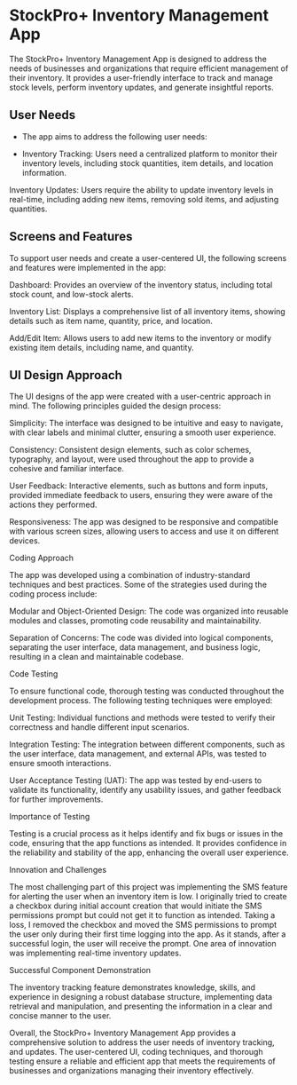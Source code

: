 # StockPro+ Inventory Management App
The StockPro+ Inventory Management App is designed to address the needs of businesses and organizations that require efficient management of their inventory. It provides a user-friendly interface to track and manage stock levels, perform inventory updates, and generate insightful reports.

## User Needs
- The app aims to address the following user needs:

- Inventory Tracking: Users need a centralized platform to monitor their inventory levels, including stock quantities, item details, and location information.

Inventory Updates: Users require the ability to update inventory levels in real-time, including adding new items, removing sold items, and adjusting quantities. 

## Screens and Features
To support user needs and create a user-centered UI, the following screens and features were implemented in the app:

Dashboard: Provides an overview of the inventory status, including total stock count, and low-stock alerts.

Inventory List: Displays a comprehensive list of all inventory items, showing details such as item name, quantity, price, and location.

Add/Edit Item: Allows users to add new items to the inventory or modify existing item details, including name, and quantity.

## UI Design Approach
The UI designs of the app were created with a user-centric approach in mind. The following principles guided the design process:

Simplicity: The interface was designed to be intuitive and easy to navigate, with clear labels and minimal clutter, ensuring a smooth user experience.

Consistency: Consistent design elements, such as color schemes, typography, and layout, were used throughout the app to provide a cohesive and familiar interface.

User Feedback: Interactive elements, such as buttons and form inputs, provided immediate feedback to users, ensuring they were aware of the actions they performed.

Responsiveness: The app was designed to be responsive and compatible with various screen sizes, allowing users to access and use it on different devices.

Coding Approach

The app was developed using a combination of industry-standard techniques and best practices. Some of the strategies used during the coding process include:

Modular and Object-Oriented Design: The code was organized into reusable modules and classes, promoting code reusability and maintainability.

Separation of Concerns: The code was divided into logical components, separating the user interface, data management, and business logic, resulting in a clean and maintainable codebase.

Code Testing

To ensure functional code, thorough testing was conducted throughout the development process. The following testing techniques were employed:

Unit Testing: Individual functions and methods were tested to verify their correctness and handle different input scenarios.

Integration Testing: The integration between different components, such as the user interface, data management, and external APIs, was tested to ensure smooth interactions.

User Acceptance Testing (UAT): The app was tested by end-users to validate its functionality, identify any usability issues, and gather feedback for further improvements.

Importance of Testing

Testing is a crucial process as it helps identify and fix bugs or issues in the code, ensuring that the app functions as intended. It provides confidence in the reliability and stability of the app, enhancing the overall user experience. 

Innovation and Challenges

The most challenging part of this project was implementing the SMS feature for alerting the user when an inventory item is low. I originally tried to create a checkbox during initial account creation that would initiate the SMS permissions prompt but could not get it to function as intended. Taking a loss, I removed the checkbox and moved the SMS permissions to prompt the user only during their first time logging into the app. As it stands, after a successful login, the user will receive the prompt. One area of innovation was implementing real-time inventory updates.

Successful Component Demonstration

The inventory tracking feature demonstrates knowledge, skills, and experience in designing a robust database structure, implementing data retrieval and manipulation, and presenting the information in a clear and concise manner to the user.

Overall, the StockPro+ Inventory Management App provides a comprehensive solution to address the user needs of inventory tracking, and updates. The user-centered UI, coding techniques, and thorough testing ensure a reliable and efficient app that meets the requirements of businesses and organizations managing their inventory effectively. 
